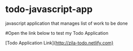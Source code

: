 # todo-javascript-app
javascript application that manages list of work to be done


#Open the link below to test my Todo Application

[Todo Application Link]{http://zila-todo.netlify.com}
